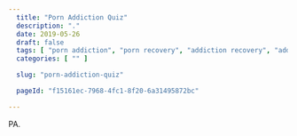 ```yaml
---
  title: "Porn Addiction Quiz"
  description: "."
  date: 2019-05-26
  draft: false
  tags: [ "porn addiction", "porn recovery", "addiction recovery", "addiction", "awareness", "nofap", "neverfap", "neverfap deluxe" ]
  categories: [ "" ]

  slug: "porn-addiction-quiz"

  pageId: "f15161ec-7968-4fc1-8f20-6a31495872bc"

---
```


PA.
